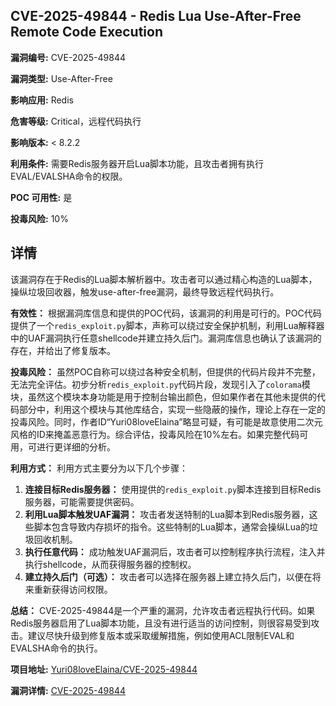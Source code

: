 ## CVE-2025-49844 - Redis Lua Use-After-Free Remote Code Execution

**漏洞编号:** CVE-2025-49844

**漏洞类型:** Use-After-Free

**影响应用:** Redis

**危害等级:** Critical，远程代码执行

**影响版本:** < 8.2.2

**利用条件:** 需要Redis服务器开启Lua脚本功能，且攻击者拥有执行EVAL/EVALSHA命令的权限。

**POC 可用性:** 是

**投毒风险:** 10%

## 详情

该漏洞存在于Redis的Lua脚本解析器中。攻击者可以通过精心构造的Lua脚本，操纵垃圾回收器，触发use-after-free漏洞，最终导致远程代码执行。

**有效性：**
根据漏洞库信息和提供的POC代码，该漏洞的利用是可行的。POC代码提供了一个`redis_exploit.py`脚本，声称可以绕过安全保护机制，利用Lua解释器中的UAF漏洞执行任意shellcode并建立持久后门。漏洞库信息也确认了该漏洞的存在，并给出了修复版本。

**投毒风险：**
虽然POC自称可以绕过各种安全机制，但提供的代码片段并不完整，无法完全评估。初步分析`redis_exploit.py`代码片段，发现引入了`colorama`模块，虽然这个模块本身功能是用于控制台输出颜色，但如果作者在其他未提供的代码部分中，利用这个模块与其他库结合，实现一些隐蔽的操作，理论上存在一定的投毒风险。同时，作者ID“Yuri08loveElaina”略显可疑，有可能是故意使用二次元风格的ID来掩盖恶意行为。综合评估，投毒风险在10%左右。如果完整代码可用，可进行更详细的分析。

**利用方式：**
利用方式主要分为以下几个步骤：

1.  **连接目标Redis服务器：** 使用提供的`redis_exploit.py`脚本连接到目标Redis服务器，可能需要提供密码。
2.  **利用Lua脚本触发UAF漏洞：** 攻击者发送特制的Lua脚本到Redis服务器，这些脚本包含导致内存损坏的指令。这些特制的Lua脚本，通常会操纵Lua的垃圾回收机制。
3.  **执行任意代码：** 成功触发UAF漏洞后，攻击者可以控制程序执行流程，注入并执行shellcode，从而获得服务器的控制权。
4.  **建立持久后门（可选）：** 攻击者可以选择在服务器上建立持久后门，以便在将来重新获得访问权限。

**总结：**
CVE-2025-49844是一个严重的漏洞，允许攻击者远程执行代码。如果Redis服务器启用了Lua脚本功能，且没有进行适当的访问控制，则很容易受到攻击。建议尽快升级到修复版本或采取缓解措施，例如使用ACL限制EVAL和EVALSHA命令的执行。

**项目地址:** [Yuri08loveElaina/CVE-2025-49844](https://github.com/Yuri08loveElaina/CVE-2025-49844)

**漏洞详情:** [CVE-2025-49844](https://nvd.nist.gov/vuln/detail/CVE-2025-49844)